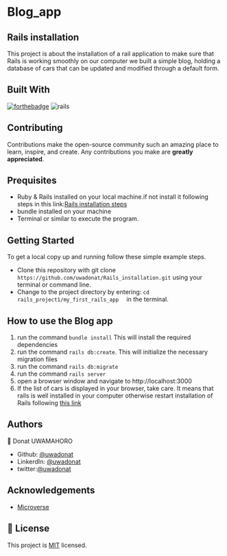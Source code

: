 # Blog_app


## Rails installation

This project is about the installation of a rail application to make sure that Rails is working smoothly on our computer we built a simple blog, holding a database of cars that can be updated and modified through a default form.


## Built With


[![forthebadge](https://forthebadge.com/images/badges/made-with-ruby.svg)](https://forthebadge.com)
![rails](https://img.shields.io/badge/Ruby_on_Rails-CC0000?style=for-the-badge&logo=ruby-on-rails&logoColor=white)


## Contributing

Contributions make the open-source community such an amazing place to learn, inspire, and create. Any contributions you make are **greatly appreciated**.


## Prequisites

- Ruby & Rails installed on your local machine.if not install it following steps in this link:[Rails installation steps](https://www.theodinproject.com/paths/full-stack-ruby-on-rails/courses/ruby-on-rails/lessons/your-first-rails-application-ruby-on-rails)
- bundle installed on your machine
- Terminal or similar to execute the program.


## Getting Started


To get a local copy up and running follow these simple example steps.
- Clone this repository with git clone ```https://github.com/uwadonat/Rails_installation.git``` using your terminal or command line.
- Change to the project directory by entering: ```cd rails_project1/my_first_rails_app  ``` in the terminal.


## How to use the Blog app
1. run the command ```bundle install```   This will install the required dependencies
2. run the command ```rails db:create```. This will initialize the necessary migration files
3. run the command ```rails db:migrate``` 
4. run the command ```rails server```
5. open a browser window and navigate to http://localhost:3000
5. If the list of cars is displayed in your browser, take care. It means that rails is well installed in your computer otherwise restart installation of Rails following [this link](https://www.theodinproject.com/paths/full-stack-ruby-on-rails/courses/ruby-on-rails/lessons/your-first-rails-application-ruby-on-rails)



## Authors

👤 Donat UWAMAHORO

- Github: [@uwadonat](https://github.com/uwadonat)
- LinkerdIn: [@uwadonat](https://www.linkedin.com/in/uwadonat/)
- twitter:[@uwadonat](https://twitter.com/uwamahoroDonat)



## Acknowledgements

* [Microverse](https://www.microverse.org/)

## 📝 License

This project is [MIT](https://choosealicense.com/licenses/mit/) licensed.
